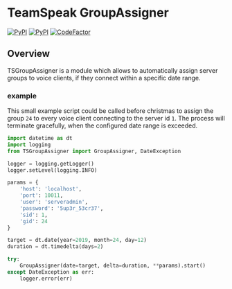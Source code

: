 # TeamSpeak GroupAssigner
[![PyPI](https://img.shields.io/pypi/v/TSGroupAssigner.svg)](https://pypi.python.org/pypi/TSGroupAssigner)
[![PyPI](https://img.shields.io/pypi/pyversions/TSGroupAssigner.svg)](https://pypi.python.org/pypi/TSGroupAssigner)
[![CodeFactor](https://www.codefactor.io/repository/github/mightybroccoli/TSGroupAssigner/badge)](https://www.codefactor.io/repository/github/mightybroccoli/TSGroupAssigner)

## Overview
TSGroupAssigner is a module which allows to automatically assign server groups to voice clients, if they connect within 
a specific date range.

### example
This small example script could be called before christmas to assign the group `24` to every voice client connecting
to the server id `1`.
The process will terminate gracefully, when the configured date range is exceeded.

```python
import datetime as dt
import logging
from TSGroupAssigner import GroupAssigner, DateException

logger = logging.getLogger()
logger.setLevel(logging.INFO)

params = {
    'host': 'localhost',
    'port': 10011,
    'user': 'serveradmin',
    'password': '5up3r_53cr37',
    'sid': 1,
    'gid': 24
}

target = dt.date(year=2019, month=24, day=12)
duration = dt.timedelta(days=2)

try:
    GroupAssigner(date=target, delta=duration, **params).start()
except DateException as err:
    logger.error(err)
```
